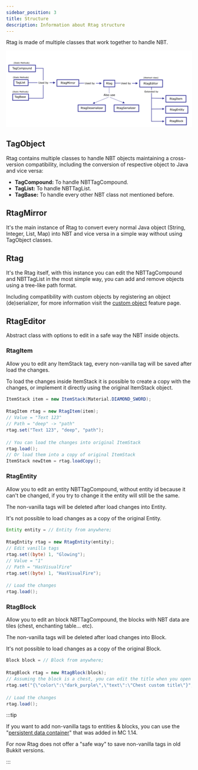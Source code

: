 ```yaml
---
sidebar_position: 3
title: Structure
description: Information about Rtag structure
---
```


Rtag is made of multiple classes that work together to handle NBT.

![Rtag Instances](/img/rtag/rtag-instances.png)

## TagObject

Rtag contains multiple classes to handle NBT objects maintaining a cross-version compatibility, including the conversion of respective object to Java and vice versa:

*  **TagCompound:** To handle NBTTagCompound.
*  **TagList:** To handle NBTTagList.
*  **TagBase:** To handle every other NBT class not mentioned before.

## RtagMirror

It's the main instance of Rtag to convert every normal Java object (String, Integer, List, Map) into NBT and vice versa in a simple way without using TagObject classes.

## Rtag

It's the Rtag itself, with this instance you can edit the NBTTagCompound and NBTTagList in the most simple way, you can add and remove objects using a tree-like path format.

Including compatibility with custom objects by registering an object (de)serializer, for more information visit the [custom object](feature/custom-objects.md) feature page.

## RtagEditor

Abstract class with options to edit in a safe way the NBT inside objects.

### RtagItem

Allow you to edit any ItemStack tag, every non-vanilla tag will be saved after load the changes.

To load the changes inside ItemStack it is possible to create a copy with the changes, or implement it directly using the original ItemStack object.

```java
ItemStack item = new ItemStack(Material.DIAMOND_SWORD);

RtagItem rtag = new RtagItem(item);
// Value = "Text 123"
// Path = "deep" -> "path"
rtag.set("Text 123", "deep", "path");

// You can load the changes into original ItemStack
rtag.load();
// Or load them into a copy of original ItemStack
ItemStack newItem = rtag.loadCopy();
```

### RtagEntity

Allow you to edit an entity NBTTagCompound, without entity id because it can't be changed, if you try to change it the entity will still be the same.

The non-vanilla tags will be deleted after load changes into Entity.

It's not possible to load changes as a copy of the original Entity.

```java
Entity entity = // Entity from anywhere;

RtagEntity rtag = new RtagEntity(entity);
// Edit vanilla tags
rtag.set((byte) 1, "Glowing");
// Value = "1"
// Path = "HasVisualFire"
rtag.set((byte) 1, "HasVisualFire");

// Load the changes
rtag.load();
```

### RtagBlock

Allow you to edit an block NBTTagCompound, the blocks with NBT data are tiles (chest, enchanting table... etc).

The non-vanilla tags will be deleted after load changes into Block.

It's not possible to load changes as a copy of the original Block.

```java
Block block = // Block from anywhere;

RtagBlock rtag = new RtagBlock(block);
// Assuming the block is a chest, you can edit the title when you open it
rtag.set("{\"color\":\"dark_purple\",\"text\":\"Chest custom title\"}", "CustomName");

// Load the changes
rtag.load();
```

:::tip

If you want to add non-vanilla tags to entities & blocks, you can use the "[persistent data container](https://www.spigotmc.org/threads/guide.371200/)" that was added in MC 1.14.

For now Rtag does not offer a "safe way" to save non-vanilla tags in old Bukkit versions.

:::
